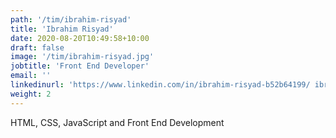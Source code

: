 ```yaml
---
path: '/tim/ibrahim-risyad'
title: 'Ibrahim Risyad'
date: 2020-08-20T10:49:58+10:00
draft: false
image: '/tim/ibrahim-risyad.jpg'
jobtitle: 'Front End Developer'
email: ''
linkedinurl: 'https://www.linkedin.com/in/ibrahim-risyad-b52b64199/ ibrahim@bakulcode.com'
weight: 2
---
```


HTML, CSS, JavaScript and Front End Development